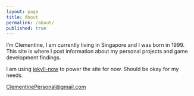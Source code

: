 ```yaml
---
layout: page
title: About
permalink: /about/
published: true
---
```

I’m Clementine, I am currently living in Singapore and I was born in 1999.
This site is where I post information about my personal projects and game development findings. 

I am using [jekyll-now](https://github.com/barryclark/jekyll-now) to power the site for now. Should be okay for my needs.

[ClementinePersonal@gmail.com](mailto:ClementinePersonal@gmail.com)
